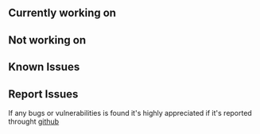 
## Currently working on

## Not working on

## Known Issues

## Report Issues
If any bugs or vulnerabilities is found
it's highly appreciated if it's reported throught [github](https://github.com/thetelefon/lucka6/issues)